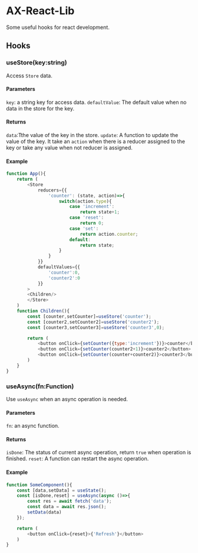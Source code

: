 # AX-React-Lib
Some useful hooks for react development.
## Hooks
### useStore(key:string)
Access `Store` data.

#### Parameters
`key`: a string key for access data.
`defaultValue`: The default value when no data in the store for the key.
#### Returns
`data`:Tthe value of the key in the store.
`update`: A function to update the value of the key. It take an `action` when there is a reducer assigned to the key or take any value when not reducer is assigned.
#### Example
```javascript
function App(){
    return (
        <Store
            reducers={{
                'counter': (state, action)=>{
                    switch(action.type){
                        case 'increment':
                            return state+1;
                        case 'reset':
                            return 0;
                        case 'set':
                            return action.counter;
                        default:
                            return state;
                    }
                }
            }}
            defaultValues={{
                'counter':0,
                'counter2':0
            }}
        >
        <Children/>
        </Store>
    )
    function Children(){
        const [counter,setCounter]=useStore('counter');
        const [counter2,setCounter2]=useStore('counter2');
        const [counter3,setCounter3]=useStore('counter3',0);

        return (
            <button onClick={setCounter({type:'increment'})}>counter</button>
            <button onClick={setCounter(counter2+1)}>counter2</button>
            <button onClick={setCounter(counter+counter2)}>counter3</button>
        )
    }
}

```
### useAsync(fn:Function)
Use `useAsync` when an async operation is needed.
#### Parameters
`fn`: an async function.
#### Returns
`isDone`: The status of current async operation, return `true` when operation is finished.
`reset`: A function can restart the async operation.
#### Example
```javascript
function SomeComponent(){
    const [data,setData] = useState();
    const [isDone,reset] = useAsync(async ()=>{
        const res = await fetch('data');
        const data = await res.json();
        setData(data)
    });

    return (
        <button onClick={reset}>{'Refresh'}</button>
    )
}

```